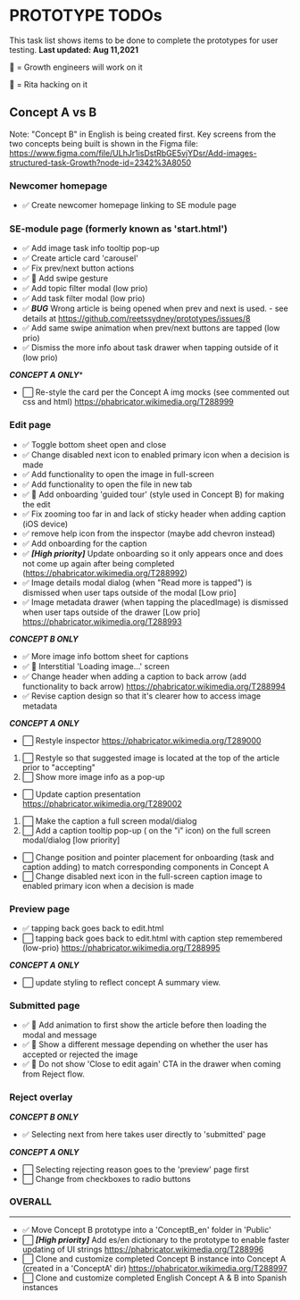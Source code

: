PROTOTYPE TODOs
===============
This task list shows items to be done to complete the prototypes for user testing.
**Last updated: Aug 11,2021**

👷 = Growth engineers will work on it

🔧 = Rita hacking on it

**Concept A vs B**
------------------
Note: "Concept B" in English is being created first.
Key screens from the two concepts being built is shown in the Figma file:
https://www.figma.com/file/ULhJr1isDstRbGE5vjYDsr/Add-images-structured-task-Growth?node-id=2342%3A8050

### **Newcomer homepage**

- ✅ Create newcomer homepage linking to SE module page


### **SE-module page (formerly known as 'start.html')**

- ✅ Add image task info tooltip pop-up
- ✅ Create article card 'carousel'
- ✅ Fix prev/next button actions
- ✅ 👷 Add swipe gesture
- ✅ Add topic filter modal (low prio)
- ✅ Add task filter modal (low prio)
- ✅ ***BUG*** Wrong article is being opened when prev and next is used. - see details at https://github.com/reetssydney/prototypes/issues/8
- ✅ Add same swipe animation when prev/next buttons are tapped (low prio)
- ✅ Dismiss the more info about task drawer when tapping outside of it (low prio)

***CONCEPT A ONLY****
- ⬜ Re-style the card per the Concept A img mocks (see commented out css and html) https://phabricator.wikimedia.org/T288999

### **Edit page**

- ✅ Toggle bottom sheet open and close
- ✅ Change disabled next icon to enabled primary icon when a decision is made
- ✅ Add functionality to open the image in full-screen
- ✅ Add functionality to open the file in new tab
- ✅ 👷 Add onboarding 'guided tour' (style used in Concept B) for making the edit
- ✅ Fix zooming too far in and lack of sticky header when adding caption (iOS device)
- ✅ remove help icon from the inspector (maybe add chevron instead)
- ✅ Add onboarding for the caption
- ✅ ***[High priority]*** Update onboarding so it only appears once and does not come up again after being completed (https://phabricator.wikimedia.org/T288992)
- ✅ Image details modal dialog (when "Read more is tapped") is dismissed when user taps outside of the modal [Low prio]
- ✅ Image metadata drawer (when tapping the placedImage) is dismissed when user taps outside of the drawer [Low prio] https://phabricator.wikimedia.org/T288993


***CONCEPT B ONLY***

- ✅ More image info bottom sheet for captions
- ✅ 👷 Interstitial 'Loading image...' screen
- ✅ Change header when adding a caption to back arrow (add functionality to back arrow) https://phabricator.wikimedia.org/T288994
- ✅ Revise caption design so that it's clearer how to access image metadata


***CONCEPT A ONLY***

- ⬜ Restyle inspector https://phabricator.wikimedia.org/T289000
 1. ⬜ Restyle so that suggested image is located at the top of the article prior to "accepting"
 2. ⬜ Show more image info as a pop-up
- ⬜ Update caption presentation https://phabricator.wikimedia.org/T289002
 1. ⬜ Make the caption a full screen modal/dialog
 2. ⬜ Add a caption tooltip pop-up ( on the "i" icon) on the full screen modal/dialog [low priority]
- ⬜ Change position and pointer placement for onboarding (task and caption adding) to match corresponding components in Concept A
- ⬜ Change disabled next icon in the full-screen caption image to enabled primary icon when a decision is made


### **Preview page**
- ✅ tapping back goes back to edit.html
- ⬜ tapping back goes back to edit.html with caption step remembered (low-prio) https://phabricator.wikimedia.org/T288995


***CONCEPT A ONLY***

- ⬜ update styling to reflect concept A summary view.

### **Submitted page**

- ✅ 👷 Add animation to first show the article before then loading the modal and message
- ✅ 👷 Show a different message depending on whether the user has accepted or rejected the image
- ✅ 👷 Do not show 'Close to edit again' CTA in the drawer when coming from Reject flow.

### **Reject overlay**

***CONCEPT B ONLY***

- ✅ Selecting next from here takes user directly to 'submitted' page

***CONCEPT A ONLY***

- ⬜ Selecting rejecting reason goes to the 'preview' page first
- ⬜ Change from checkboxes to radio buttons

### **OVERALL**
---------------
- ✅ Move Concept B prototype into a 'ConceptB_en' folder in 'Public'
- ⬜ ***[High priority]*** Add es/en dictionary to the prototype to enable faster updating of UI strings https://phabricator.wikimedia.org/T288996
- ⬜ Clone and customize completed Concept B instance into Concept A (created in a 'ConceptA' dir) https://phabricator.wikimedia.org/T288997
- ⬜ Clone and customize completed English Concept A & B into Spanish instances
